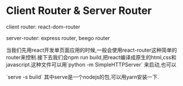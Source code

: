 # Client Router & Server Router

client router: react-dom-router

server-router: express router, beego router

当我们先用react开发单页面应用的时候,一般会使用react-router这种简单的router来控制.接下去我们会npm run build,把react编译成原生的html,css和javascript.这种文件可以用\`python -m SimpleHTTPServer\` 来启动,也可以

\`serve -s build\` 其中serve是一个nodejs的包,可以用yarn安装一下.

